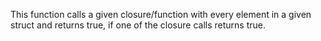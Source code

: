 This function calls a given closure/function with every element in a given struct and returns true, if one of the closure calls returns true.